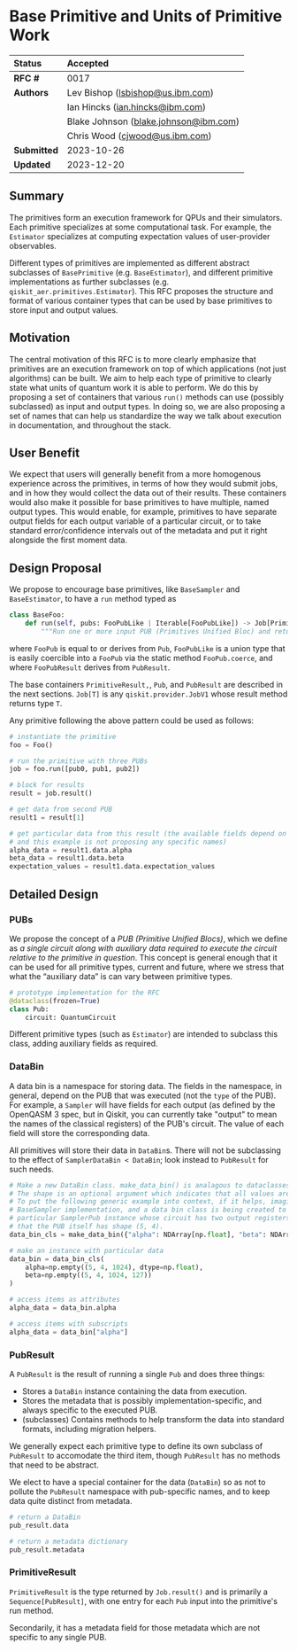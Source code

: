 # Base Primitive and Units of Primitive Work

| **Status**        | **Accepted**             |
|:------------------|:---------------------------------------------|
| **RFC #**         | 0017                                         |
| **Authors**       | Lev Bishop (lsbishop@us.ibm.com)             |
|                   | Ian Hincks (ian.hincks@ibm.com)              |
|                   | Blake Johnson (blake.johnson@ibm.com)        |
|                   | Chris Wood (cjwood@us.ibm.com)               |
| **Submitted**     | 2023-10-26                                   |
| **Updated**       | 2023-12-20                                   |

## Summary

The primitives form an execution framework for QPUs and their simulators.
Each primitive specializes at some computational task.
For example, the `Estimator` specializes at computing expectation values of user-provider observables.

Different types of primitives are implemented as different abstract subclasses of `BasePrimitive` (e.g. `BaseEstimator`), and different primitive implementations as further subclasses (e.g. `qiskit_aer.primitives.Estimator`).
This RFC proposes the structure and format of various container types that can be used by base primitives to store input and output values.

## Motivation

The central motivation of this RFC is to more clearly emphasize that primitives are an execution framework on top of which applications (not just algorithms) can be built. 
We aim to help each type of primitive to clearly state what units of quantum work it is able to perform.
We do this by proposing a set of containers that various `run()` methods can use (possibly subclassed) as input and output types.
In doing so, we are also proposing a set of names that can help us standardize the way we talk about execution in documentation, and throughout the stack.

## User Benefit

We expect that users will generally benefit from a more homogenous experience across the primitives, in terms of how they would submit jobs, and in how they would collect the data out of their results.
These containers would also make it possible for base primitives to have multiple, named output types.
This would enable, for example, primitives to have separate output fields for each output variable of a particular circuit, or to take standard error/confidence intervals out of the metadata and put it right alongside the first moment data.

## Design Proposal

We propose to encourage base primitives, like `BaseSampler` and `BaseEstimator`, to have a `run` method typed as

```python
class BaseFoo:
    def run(self, pubs: FooPubLike | Iterable[FooPubLike]) -> Job[PrimitiveResult[FooPubResult]]:
        """Run one or more input PUB (Primitives Unified Bloc) and return a result for each one."""
```

where `FooPub` is equal to or derives from `Pub`, `FooPubLike` is a union type that is easily coercible into a `FooPub` via the static method `FooPub.coerce`, and where `FooPubResult` derives from `PubResult`.

The base containers `PrimitiveResult,`, `Pub`, and `PubResult` are described in the next sections.
`Job[T]` is any `qiskit.provider.JobV1` whose result method returns type `T`.

Any primitive following the above pattern could be used as follows:

```python
# instantiate the primitive
foo = Foo()

# run the primitive with three PUBs
job = foo.run([pub0, pub1, pub2])

# block for results
result = job.result()

# get data from second PUB
result1 = result[1]

# get particular data from this result (the available fields depend on the primitive type and PUB,
# and this example is not proposing any specific names)
alpha_data = result1.data.alpha
beta_data = result1.data.beta
expectation_values = result1.data.expectation_values
```

## Detailed Design

### PUBs

We propose the concept of a _PUB (Primitive Unified Blocs)_, which we define as _a single circuit along with auxiliary data required to execute the circuit relative to the primitive in question_. This concept is general enough that it can be used for all primitive types, current and future, where we stress that what the “auxiliary data” is can vary between primitive types. 

```python
# prototype implementation for the RFC
@dataclass(frozen=True)
class Pub:
    circuit: QuantumCircuit
```

Different primitive types (such as `Estimator`) are intended to subclass this class, adding auxiliary fields as 
required.

### DataBin

A data bin is a namespace for storing data.
The fields in the namespace, in general, depend on the PUB that was executed (not the `type` of the PUB).
For example, a `Sampler` will have fields for each output (as defined by the OpenQASM 3 spec, but in Qiskit, you can currently take "output" to mean the names of the classical registers) of the PUB's circuit.
The value of each field will store the corresponding data.

All primitives will store their data in `DataBin`s.
There will not be subclassing to the effect of `SamplerDataBin < DataBin`; look instead to `PubResult` for such needs.

```python
# Make a new DataBin class. make_data_bin() is analagous to dataclasses.make_dataclass().
# The shape is an optional argument which indicates that all values are to share the same leading shape.
# To put the following generic example into context, if it helps, imagine that this code lives in the 
# BaseSampler implementation, and a data bin class is being created to store the results from 
# particular SamplerPub instance whose circuit has two output registers named alpha and beta, and 
# that the PUB itself has shape (5, 4).
data_bin_cls = make_data_bin({"alpha": NDArray[np.float], "beta": NDArray[np.uint8]}, shape=(5, 4))

# make an instance with particular data
data_bin = data_bin_cls(
    alpha=np.empty((5, 4, 1024), dtype=np.float), 
    beta=np.empty((5, 4, 1024, 127))
)

# access items as attributes
alpha_data = data_bin.alpha

# access items with subscripts
alpha_data = data_bin["alpha"]
```

### PubResult

A `PubResult` is the result of running a single `Pub` and does three things:

  * Stores a `DataBin` instance containing the data from execution.
  * Stores the metadata that is possibly implementation-specific, and always specific to the executed PUB.
  * (subclasses) Contains methods to help transform the data into standard formats, including migration helpers.

We generally expect each primitive type to define its own subclass of `PubResult` to accomodate the third item, though `PubResult` has no methods that need to be abstract.

We elect to have a special container for the data (`DataBin`) so as not to pollute the `PubResult` namespace with pub-specific names, and to keep data quite distinct from metadata.

```python
# return a DataBin
pub_result.data

# return a metadata dictionary
pub_result.metadata
```


### PrimitiveResult

`PrimitiveResult` is the type returned by `Job.result()` and is primarily a `Sequence[PubResult]`, with one entry for each `Pub` input into the primitive's run method.

Secondarily, it has a metadata field for those metadata which are not specific to any single PUB.
